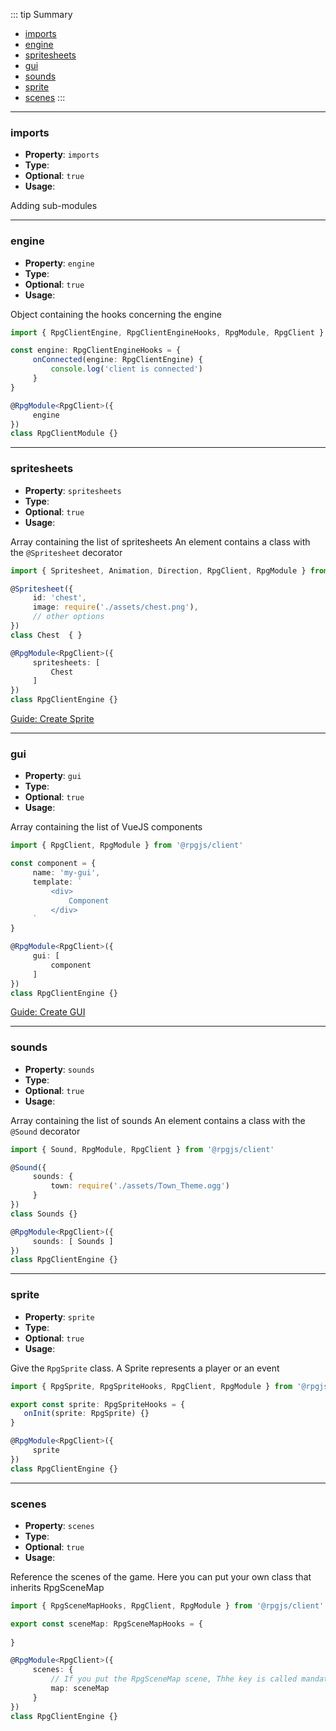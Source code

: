 ::: tip Summary
- [imports](#imports)
- [engine](#engine)
- [spritesheets](#spritesheets)
- [gui](#gui)
- [sounds](#sounds)
- [sprite](#sprite)
- [scenes](#scenes)
:::
---
### imports
- **Property**: `imports`
- **Type**: <Type type=' { client: null | Function, server: null | Function }[]' />
- **Optional**: `true` 
- **Usage**:


Adding sub-modules


---
### engine
- **Property**: `engine`
- **Type**: <Type type='<a href="/classes/client-engine.html#rpgclientengine">RpgClientEngine</a>Hooks' />
- **Optional**: `true` 
- **Usage**:


Object containing the hooks concerning the engine

```ts
import { RpgClientEngine, RpgClientEngineHooks, RpgModule, RpgClient } from '@rpgjs/client'

const engine: RpgClientEngineHooks = {
     onConnected(engine: RpgClientEngine) {
         console.log('client is connected')
     }
}

@RpgModule<RpgClient>({
     engine
})
class RpgClientModule {}
```


---
### spritesheets
- **Property**: `spritesheets`
- **Type**: <Type type='Array&lt;Class&gt;' />
- **Optional**: `true` 
- **Usage**:

 
Array containing the list of spritesheets
An element contains a class with the `@Spritesheet` decorator

```ts
import { Spritesheet, Animation, Direction, RpgClient, RpgModule } from '@rpgjs/client'

@Spritesheet({
     id: 'chest',
     image: require('./assets/chest.png'),
     // other options
})
class Chest  { }

@RpgModule<RpgClient>({
     spritesheets: [
         Chest
     ]
})
class RpgClientEngine {}
```

[Guide: Create Sprite](/guide/create-sprite.html)


---
### gui
- **Property**: `gui`
- **Type**: <Type type='Array&lt;Component of VueJS&gt;' />
- **Optional**: `true` 
- **Usage**:

 
Array containing the list of VueJS components

```ts
import { RpgClient, RpgModule } from '@rpgjs/client'

const component = {
     name: 'my-gui',
     template: `
         <div>
             Component
         </div>
     `
}

@RpgModule<RpgClient>({
     gui: [
         component
     ]
})
class RpgClientEngine {}
```

[Guide: Create GUI](/guide/create-gui.html)


---
### sounds
- **Property**: `sounds`
- **Type**: <Type type='Array&lt;Class&gt;' />
- **Optional**: `true` 
- **Usage**:

 
Array containing the list of sounds
An element contains a class with the `@Sound` decorator

```ts
import { Sound, RpgModule, RpgClient } from '@rpgjs/client'

@Sound({
     sounds: {
         town: require('./assets/Town_Theme.ogg')
     }
})
class Sounds {}

@RpgModule<RpgClient>({
     sounds: [ Sounds ]
})
class RpgClientEngine {}
```


---
### sprite
- **Property**: `sprite`
- **Type**: <Type type='<a href="/classes/sprite">RpgSprite</a>Hooks' />
- **Optional**: `true` 
- **Usage**:

 
Give the `RpgSprite` class. A Sprite represents a player or an event

```ts
import { RpgSprite, RpgSpriteHooks, RpgClient, RpgModule } from '@rpgjs/client'

export const sprite: RpgSpriteHooks = {
   onInit(sprite: RpgSprite) {}
}

@RpgModule<RpgClient>({
     sprite
})
class RpgClientEngine {}
``` 


---
### scenes
- **Property**: `scenes`
- **Type**: <Type type=' [sceneName: string]:<a href="/classes/scene-map">RpgSceneMap</a>Hooks ' />
- **Optional**: `true` 
- **Usage**:

 
Reference the scenes of the game. Here you can put your own class that inherits RpgSceneMap

```ts
import { RpgSceneMapHooks, RpgClient, RpgModule } from '@rpgjs/client'

export const sceneMap: RpgSceneMapHooks = {
    
}

@RpgModule<RpgClient>({
     scenes: {
         // If you put the RpgSceneMap scene, Thhe key is called mandatory `map`
         map: sceneMap
     }
})
class RpgClientEngine {}
``` 

